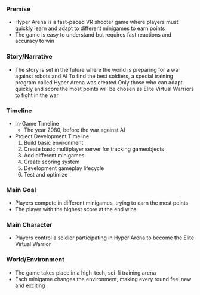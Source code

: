 ### Premise
* Hyper Arena is a fast-paced VR shooter game where players must quickly learn and adapt to different minigames to earn points
* The game is easy to understand but requires fast reactions and accuracy to win

### Story/Narrative
* The story is set in the future where the world is preparing for a war against robots and AI
To find the best soldiers, a special training program called Hyper Arena was created
Only those who can adapt quickly and score the most points will be chosen as Elite Virtual Warriors to fight in the war

### Timeline
* In-Game Timeline
  * The year 2080, before the war against AI
* Project Development Timeline
  1. Build basic environment
  2. Create basic multiplayer server for tracking gameobjects
  3. Add different minigames
  4. Create scoring system
  5. Development gameplay lifecycle
  6. Test and optimize
 
### Main Goal
* Players compete in different minigames, trying to earn the most points
* The player with the highest score at the end wins

### Main Character
* Players control a soldier participating in Hyper Arena to become the Elite Virtual Warrior

### World/Environment
* The game takes place in a high-tech, sci-fi training arena
* Each minigame changes the environment, making every round feel new and exciting
